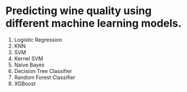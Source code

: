 # Predicting wine quality using different machine learning models.
1. Logistic Regression
2. KNN
3. SVM
4. Kernel SVM
5. Naive Bayes
6. Decision Tree Classifier
7. Random Forest Classifier
8. XGBoost
